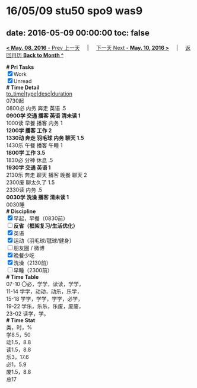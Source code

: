 # 16/05/09 stu50 spo9 was9

date: 2016-05-09 00:00:00
toc: false
---
[**< May. 08, 2016** - Prev 上一天](/lifelogs/2016/05/d08.html) &nbsp; &nbsp; | &nbsp; &nbsp; [下一天 Next - **May. 10, 2016 >**](/lifelogs/2016/05/d10.html) &nbsp; &nbsp; |  &nbsp; &nbsp; [返回月历 **Back to Month ^**](/lifelogs/2016/05/index.html)
<br/><div><b># Pri Tasks</b></div><div><input checked="true" type="checkbox"/>Work</div><div><input checked="true" type="checkbox"/>Unread</div><div><b># Time Detail</b></div><div><u>to_time|type|desc|duration</u></div><div>0730起</div><div>0800必 内务 奔走 英语 .5</div><div><b>0900学 交通 播客 英语 清未读 1</b></div><div>1000读 早餐 播客 内务 1</div><div><b>1200学 播客 工作 2</b></div><div><b>1330动 奔走 羽毛球 内务 聊天 1.5</b></div><div>1430乐 午餐 播客 午睡 1</div><div><b>1800学 工作 3.5</b></div><div>1830必 分神 休息 .5</div><div><b>1930学 交通 英语 1</b></div><div>2130乐 奔走 聊天 播客 晚餐 聊天 2</div><div>2300废 聊太久了 1.5</div><div>2330读 内务 .5</div><div><b>0030学 洗澡 播客 清未读 1</b></div><div>0030睡</div><div><b># Discipline</b></div><div><input checked="true" type="checkbox"/>早起，早餐（0830前）</div><div><b><input type="checkbox"/></b><b>反省（框架复习/生活优化）</b></div><div><input checked="true" type="checkbox"/>英语</div><div><input checked="true" type="checkbox"/>运动（羽毛球/毽球/健身）</div><div><input type="checkbox"/>朋友圈 / 微博</div><div><input checked="true" type="checkbox"/>晚餐少吃</div><div><input checked="true" type="checkbox"/>洗澡（2130前）</div><div><input type="checkbox"/>早睡（2300前）</div><div><b># Time Table</b></div><div>07-10 〇必，学学，读读，学学，</div><div>11-14 学学，动动，动乐，乐学，</div><div>15-18 学学，学学，学学，必学，</div><div>19-22 学乐，乐乐，乐废，废废，</div><div>23-02 读学，学。</div><div><b># Time Stat</b></div><div>类，时，%</div><div>学8.5，50</div><div>动1.5，8.8</div><div>读1.5，8.8</div><div>乐3，17.6</div><div>必1，5.9</div><div>废1.5，8.8</div><div>总17</div>

